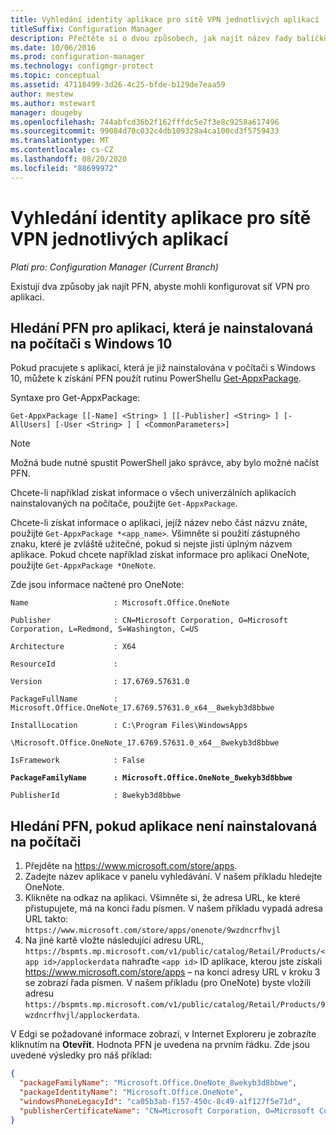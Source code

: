 ```yaml
---
title: Vyhledání identity aplikace pro sítě VPN jednotlivých aplikací
titleSuffix: Configuration Manager
description: Přečtěte si o dvou způsobech, jak najít název řady balíčků, abyste mohli nakonfigurovat síť VPN pro jednotlivé aplikace.
ms.date: 10/06/2016
ms.prod: configuration-manager
ms.technology: configmgr-protect
ms.topic: conceptual
ms.assetid: 47118499-3d26-4c25-bfde-b129de7eaa59
author: mestew
ms.author: mstewart
manager: dougeby
ms.openlocfilehash: 744abfcd36b2f162fffdc5e7f3e8c9258a617496
ms.sourcegitcommit: 99084d70c032c4db109328a4ca100cd3f5759433
ms.translationtype: MT
ms.contentlocale: cs-CZ
ms.lasthandoff: 08/20/2020
ms.locfileid: "88699972"
---
```

# <a name="find-a-package-family-name-pfn-for-per-app-vpn"></a>Vyhledání identity aplikace pro sítě VPN jednotlivých aplikací

*Platí pro: Configuration Manager (Current Branch)*


Existují dva způsoby jak najít PFN, abyste mohli konfigurovat síť VPN pro aplikaci.

## <a name="find-a-pfn-for-an-app-thats-installed-on-a-windows-10-computer"></a>Hledání PFN pro aplikaci, která je nainstalovaná na počítači s Windows 10

Pokud pracujete s aplikací, která je již nainstalována v počítači s Windows 10, můžete k získání PFN použít rutinu PowerShellu [Get-AppxPackage](/powershell/module/appx/get-appxpackage?view=win10-ps).

Syntaxe pro Get-AppxPackage:

``` Syntax
Get-AppxPackage [[-Name] <String> ] [[-Publisher] <String> ] [-AllUsers] [-User <String> ] [ <CommonParameters>]
```

> [!NOTE]
> Možná bude nutné spustit PowerShell jako správce, aby bylo možné načíst PFN.

Chcete-li například získat informace o všech univerzálních aplikacích nainstalovaných na počítače, použijte `Get-AppxPackage`.

Chcete-li získat informace o aplikaci, jejíž název nebo část názvu znáte, použijte `Get-AppxPackage *<app_name>`. Všimněte si použití zástupného znaku, které je zvláště užitečné, pokud si nejste jisti úplným názvem aplikace. Pokud chcete například získat informace pro aplikaci OneNote, použijte `Get-AppxPackage *OneNote`.


Zde jsou informace načtené pro OneNote:

`Name                   : Microsoft.Office.OneNote`

`Publisher              : CN=Microsoft Corporation, O=Microsoft Corporation, L=Redmond, S=Washington, C=US`

`Architecture           : X64`

`ResourceId             :`

`Version                : 17.6769.57631.0`

`PackageFullName        : Microsoft.Office.OneNote_17.6769.57631.0_x64__8wekyb3d8bbwe`

`InstallLocation        : C:\Program Files\WindowsApps`

`\Microsoft.Office.OneNote_17.6769.57631.0_x64__8wekyb3d8bbwe`

`IsFramework            : False`

**`PackageFamilyName      : Microsoft.Office.OneNote_8wekyb3d8bbwe`**

`PublisherId            : 8wekyb3d8bbwe`



## <a name="find-a-pfn-if-the-app-is-not-installed-on-a-computer"></a>Hledání PFN, pokud aplikace není nainstalovaná na počítači

1. Přejděte na https://www.microsoft.com/store/apps.
2. Zadejte název aplikace v panelu vyhledávání. V našem příkladu hledejte OneNote.
3. Klikněte na odkaz na aplikaci. Všimněte si, že adresa URL, ke které přistupujete, má na konci řadu písmen. V našem příkladu vypadá adresa URL takto: `https://www.microsoft.com/store/apps/onenote/9wzdncrfhvjl`
4. Na jiné kartě vložte následující adresu URL, `https://bspmts.mp.microsoft.com/v1/public/catalog/Retail/Products/<app id>/applockerdata` nahraďte `<app id>` ID aplikace, kterou jste získali https://www.microsoft.com/store/apps – na konci adresy URL v kroku 3 se zobrazí řada písmen. V našem příkladu (pro OneNote) byste vložili adresu `https://bspmts.mp.microsoft.com/v1/public/catalog/Retail/Products/9wzdncrfhvjl/applockerdata`.

V Edgi se požadované informace zobrazí, v Internet Exploreru je zobrazíte kliknutím na **Otevřít**. Hodnota PFN je uvedena na prvním řádku. Zde jsou uvedené výsledky pro náš příklad:

``` JSON
{
  "packageFamilyName": "Microsoft.Office.OneNote_8wekyb3d8bbwe",
  "packageIdentityName": "Microsoft.Office.OneNote",
  "windowsPhoneLegacyId": "ca05b3ab-f157-450c-8c49-a1f127f5e71d",
  "publisherCertificateName": "CN=Microsoft Corporation, O=Microsoft Corporation, L=Redmond, S=Washington, C=US"
}
```
